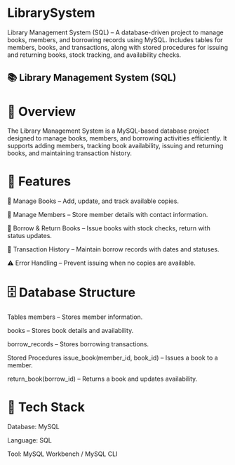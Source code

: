 # LibrarySystem
Library Management System (SQL) – A database-driven project to manage books, members, and borrowing records using MySQL. Includes tables for members, books, and transactions, along with stored procedures for issuing and returning books, stock tracking, and availability checks.
## 📚 Library Management System (SQL)
# 📌 Overview
The Library Management System is a MySQL-based database project designed to manage books, members, and borrowing activities efficiently.
It supports adding members, tracking book availability, issuing and returning books, and maintaining transaction history.

# 🚀 Features
📖 Manage Books – Add, update, and track available copies.

👤 Manage Members – Store member details with contact information.

🔄 Borrow & Return Books – Issue books with stock checks, return with status updates.

📅 Transaction History – Maintain borrow records with dates and statuses.

⚠️ Error Handling – Prevent issuing when no copies are available.

# 🗄 Database Structure
Tables
members – Stores member information.

books – Stores book details and availability.

borrow_records – Stores borrowing transactions.

Stored Procedures
issue_book(member_id, book_id) – Issues a book to a member.

return_book(borrow_id) – Returns a book and updates availability.

# 📌 Tech Stack
Database: MySQL

Language: SQL

Tool: MySQL Workbench / MySQL CLI
